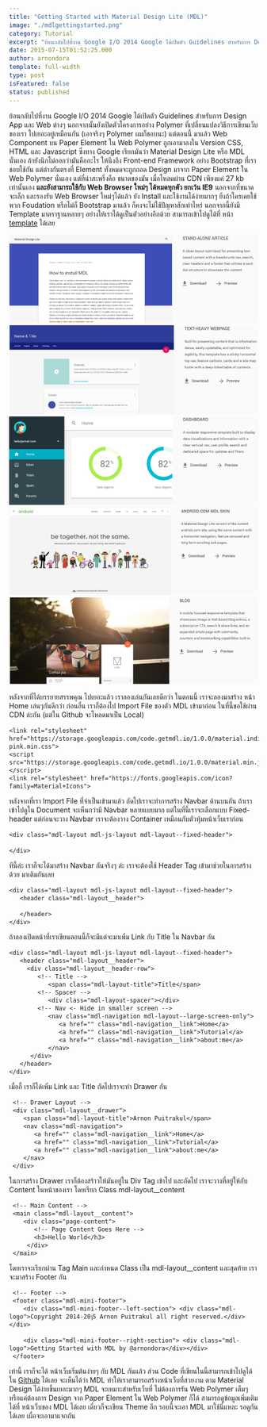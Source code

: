 ```yaml
---
title: "Getting Started with Material Design Lite (MDL)"
image: "./mdlgettingstarted.png"
category: Tutorial
excerpt: "ย้อนกลับไปที่งาน Google I/O 2014 Google ได้เปิดตัว Guidelines สำหรับการ Design App และ Web ต่างๆ นอกจากนั้นยังเปิดตัวโครงการอย่าง Polymer ที่เปลี่ยนแปลงวิธีการเขียนเว็บของเรา ไปเยอะอยู่เหมือนกัน"
date: 2015-07-15T01:52:25.000
author: arnondora
template: full-width
type: post
isFeatured: false
status: published
---
```


ย้อนกลับไปที่งาน Google I/O 2014 Google ได้เปิดตัว Guidelines สำหรับการ Design App และ Web ต่างๆ นอกจากนั้นยังเปิดตัวโครงการอย่าง Polymer ที่เปลี่ยนแปลงวิธีการเขียนเว็บของเรา ไปเยอะอยู่เหมือนกัน (เอาจริงๆ Polymer ผมก็ชอบนะ)  แต่ตอนนี้ มาแล้ว Web Component บน Paper Element ใน Web Polymer ถูกเอามาลงใน Version CSS, HTML และ Javascript ซึ่งทาง Google เรียกมันว่า Material Design Lite หรือ MDL นั่นเอง
ถ้ายังนึกไม่ออกว่ามันคืออะไร ให้นึงถึง Front-end Framework อย่าง Bootstrap ที่เราชอบใช้กัน แต่ต่างกันตรงที่ Element ทั้งหมดจะถูกถอด Design มาจาก Paper Element ใน Web Polymer นั่นเอง
แต่ที่น่าสะพรึ่งคือ ขนาดของมัน เมื่อโหลดผ่าน CDN เพียงแค่ 27 kb เท่านั้นเอง **และยังสามารถใช้กับ Web Browser ใหม่ๆ ได้หมดทุกตัว ยกเว้น IE9** นอกจากที่ขนาดจะเล็ก และรองรับ Web Browser ใหม่ๆได้แล้ว ยัง Install และใช้งานได้ง่ายมากๆ ยิ่งถ้าใครเคยใช้พวก Foudation หรือไม่ก็ Bootstrap มาแล้ว ก็คงจะไม่ใช้ปัญหาสักเท่าไหร่
นอกจากนี้ยังมี Template มาตราฐานหลายๆ อย่างให้เราได้ดูเป็นตัวอย่างอีกด้วย สามารถเข้าไปดูได้ที่ หน้า [template][0] ได้เลย

![MDLGetting_started5](./MDLGetting_started5.png) ![MDLGetting_started4](./MDLGetting_started4.png) ![MDLGetting_started3](./MDLGetting_started3.png) ![MDLGetting_started2](./MDLGetting_started2.png) ![MDLGetting_started1](./MDLGetting_started1.png)

หลังจากที่ได้บรรยายสรรพคุณ ไปเยอะแล้ว เราลองเล่นกันเลยดีกว่า ในตอนนี้ เราจะลองมาสร้าง หน้า Home เล่นๆกันดีกว่า
ก่อนอื่น เราก็ต้องไป Import File ของตัว MDL เข้ามาก่อน ในที่นี้ขอใช้ผ่าน CDN ล่ะกัน (แต่ใน Github จะโหลดมาเป็น Local)

    <link rel="stylesheet" href="https://storage.googleapis.com/code.getmdl.io/1.0.0/material.indigo-pink.min.css">
    <script src="https://storage.googleapis.com/code.getmdl.io/1.0.0/material.min.js"></script>
    <link rel="stylesheet" href="https://fonts.googleapis.com/icon?family=Material+Icons">


หลังจากที่เรา Import File ที่จำเป็นเข้ามาแล้ว ถัดไปเราจะทำการสร้าง Navbar ด้านบนกัน ถ้าเราเข้าไปดูใน Document จะเห็นกว่ามี Navbar หลายแบบมาก แต่ในที่นี้เราจะเลือกแบบ Fixed-header แต่ก่อนจะวาง Navbar เราจะต้องวาง Container เหมือนกับตัวหุ้มหน้าเว็บเราก่อน

    <div class="mdl-layout mdl-js-layout mdl-layout--fixed-header">

    </div>

ทีนี้ล่ะ เราก็จะได้มาสร้าง Navbar กันจริงๆ ล่ะ เราจะต้องใช้ Header Tag เข้ามาช่วยในการสร้างด้วย มาเติมกันเลย

    <div class="mdl-layout mdl-js-layout mdl-layout--fixed-header">
       <header class="mdl-layout__header">

       </header>
    </div>

ถ้าลองเปิดหน้าที่เราเขียนตอนนี้ก็จะมีแต่จะมาเพิ่ม Link กับ Title ใน Navbar กัน

    <div class="mdl-layout mdl-js-layout mdl-layout--fixed-header">
       <header class="mdl-layout__header">
         <div class="mdl-layout__header-row">
            <!-- Title -->
               <span class="mdl-layout-title">Title</span>
            <!-- Spacer -->
               <div class="mdl-layout-spacer"></div>
            <!-- Nav <- Hide in smaller screen -->
               <nav class="mdl-navigation mdl-layout--large-screen-only">
                  <a href="" class="mdl-navigation__link">Home</a>
                  <a href="" class="mdl-navigation__link">Tutorial</a>
                  <a href="" class="mdl-navigation__link">about:me</a>
               </nav>
          </div>
       </header>
    </div>

เมื่อกี้ เราก็ได้เพิ่ม Link และ Title ถัดไปเราจะทำ Drawer กัน

     <!-- Drawer Layout -->
     <div class="mdl-layout__drawer">
        <span class="mdl-layout-title">Arnon Puitrakul</span>
        <nav class="mdl-navigation">
           <a href="" class="mdl-navigation__link">Home</a>
           <a href="" class="mdl-navigation__link">Tutorial</a>
           <a href="" class="mdl-navigation__link">about:me</a>
        </nav>
     </div>

ในการสร้าง Drawer เราก็ต้องสร้าวให้มันอยู่ใน Div Tag เข้าไป และถัดไป เราจะวางที่อยู่ให้กับ Content ในหน้าของเรา โดยเรียก Class mdl-layout\_\_content

     <!-- Main Content -->
     <main class="mdl-layout__content">
        <div class="page-content">
           <!-- Page Content Goes Here -->
           <h3>Hello World</h3>
         </div>
     </main>

โดยเราจะเรียกผ่าน Tag Main และกำหนด Class เป็น mdl-layout\_\_content และสุดท้าย เราจะมาสร้าง Footer กัน

     <!-- Footer -->
     <footer class="mdl-mini-footer">
        <div class="mdl-mini-footer--left-section"> <div class="mdl-logo">Copyright 2014-20ๅ5 Arnon Puitrakul all right reserved.</div></div>

        <div class="mdl-mini-footer--right-section"> <div class="mdl-logo">Getting Started with MDL by @arnondora</div></div>
     </footer>

เท่านี้ เราก็จะได้ หน้าเว็บเริ่มต้นง่ายๆ กับ MDL กันแล้ว ส่วน Code ที่เขียนในนี้สามารถเข้าไปดูได้ใน [Github][6] ได้เลย
จะเห็นได้ว่า MDL ทำให้เราสามารถสร้างหน้าเว็บที่สวยงาม ตาม Material Design ได้ง่ายขึ้นเยอะมากๆ MDL จะเหมาะสำหรับเว็บที่ ไม่ต้องการรัน Web Polymer เต็มๆ หรือแค่ต้องการ Design จาก Paper Element ใน Web Polymer ก็ได้ สามารถดูข้อมูลเพิ่มเติมได้ที่ หน้าเว็บของ MDL ได้เลย
เดี๋ยวก็จะเขียน Theme อีก รอบนี้จะเอา MDL มาใช้นี่แหละ รอดูกันได้เลย เผื่อจะเอามาแจกกัน

[0]: http://www.getmdl.io/templates/index.html
[6]: https://github.com/arnondora/mdl.gettingstarted
